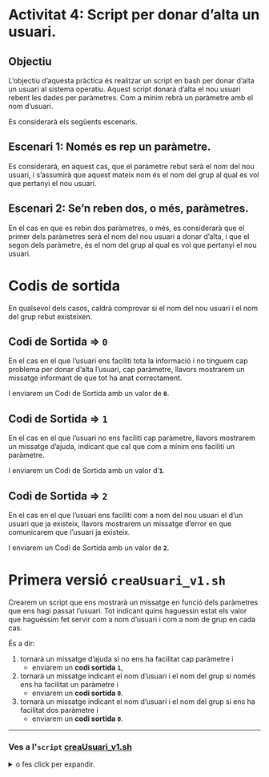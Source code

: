 # Activitat 4: Script per donar d’alta un usuari.
## Objectiu
L’objectiu d’aquesta pràctica és realitzar un script en bash per donar d’alta un usuari al sistema operatiu. Aquest script donarà d’alta el nou usuari rebent les dades per paràmetres. Com a mínim rebrà un paràmetre amb el nom d’usuari.

Es considerarà els següents escenaris.
## Escenari 1: Només es rep un paràmetre.
Es considerarà, en aquest cas, que el paràmetre rebut serà el nom del nou usuari, i s’assumirà que aquest mateix nom és el nom del grup al qual es vol que pertanyi el nou usuari.

## Escenari 2: Se’n reben dos, o més, paràmetres.
En el cas en que es rebin dos paràmetres, o més, es considerarà que el primer dels paràmetres serà el nom del nou usuari a donar d’alta, i que el segon dels paràmetre, és el nom del grup al qual es vol que pertanyi el nou usuari.


# Codis de sortida
En qualsevol dels casos, caldrà comprovar si el nom del nou usuari i el nom del grup rebut existeixen.

## Codi de Sortida => **`0`**
En el cas en el que l’usuari ens faciliti tota la informació i no tinguem cap problema per donar d’alta l’usuari, cap paràmetre, llavors mostrarem un missatge informant de que tot ha anat correctament.

I enviarem un Codi de Sortida amb un valor de **`0`**.

## Codi de Sortida => **`1`**
En el cas en el que l’usuari no ens faciliti cap paràmetre, llavors mostrarem un missatge d’ajuda, indicant que cal que com a mínim ens faciliti un paràmetre.

I enviarem un Codi de Sortida amb un valor d’**`1`**.

## Codi de Sortida => **`2`**
En el cas en el que l’usuari ens faciliti com a nom del nou usuari el d’un usuari que ja existeix, llavors mostrarem un missatge d’error en que comunicarem que l’usuari ja existeix.

I enviarem un Codi de Sortida amb un valor de **`2`**.

# Primera versió **`creaUsuari_v1.sh`**
Crearem un script que ens mostrarà un missatge en funció dels paràmetres que ens hagi passat l’usuari. Tot indicant quins haguessin estat els valor que haguéssim fet servir com a nom d’usuari i com a nom de grup en cada cas.

És a dir:

1. tornarà un missatge d’ajuda si no ens ha facilitat cap paràmetre i
   * enviarem un **codi sortida** **`1`**,
1. tornarà un missatge indicant el nom d’usuari i el nom del grup si només ens ha facilitat un paràmetre i
   * enviarem un **codi sortida** **`0`**.
1. tornarà un missatge indicant el nom d’usuari i el nom del grup si ens ha facilitat dos paràmetre i
   * enviarem un **codi sortida** **`0`**.

---- 
### Ves a l'`script` [creaUsuari_v1.sh](./scripts/creaUsuari_v1.sh)
<details>
  <summary> o fes click per expandir.</summary>
  
```bash
#!/bin/bash
# Nom:  creaUsuari_v1.sh
# Execució obligatòriament un paràmtre nomUsuari
# $0  <- nom script
# $1  <- 1r parametre
# $@  <- llistat de paràmetres
# $#  <- quantitat de paràmetres
#  si $# = 0 -> error
clear
# INICI comprovació de quantitat de parametres
if [ $# = 0 ];   #si $# = 0 --> no han passat cap paràmetre
 then
   echo "Cal que entris la informació com a paràmetres!"
   echo "1r paràmetre el nom de l'usuari a donar d'alta"
   echo "2n paràmetre el nom del grup del nou
                    usuari a donar d'alta [OPCIONAL]"
   exit 1         # retornem codi d'error = 1
else       #  si $# != 0 --> han passat 1 o més paràmetres
   if [ $# = 1 ]; #  si $#  = 1 --> han passat 1 paràmetre
      then
         nomUsuari=$1;    # el 1r paràmetre com a nomUsuari
         nomGrup=$1;      # el 1r paràmetre com a nomGrup
         echo "1 Paràmetre!"
         echo "Nom usuari = " $nomUsuari
         echo "Nom grup = " $nomGrup
      else   #  si $# != 1 --> han passat més d'1 paràmetre
         nomUsuari=$1;    # el 1r paràmetre com a nomUsuari
         nomGrup=$2;      # el 2n paràmetre com a nomGrup
         echo "2 Paràmetres!"
         echo "Nom usuari = " $nomUsuari
         echo "Nom grup = " $nomGrup
   fi # FINAL if [ $# = 1 ];
fi # FINAL comprovació de quantitat de paràmetres
```

## Execució de l'**`script`** sense cap paràmetre.
Cal que torni un **Codi de Sortida** **`0`**. 
```
joanpardo@daw1sisinfuf01:~/bin/pract4$ ./creaUsuari_v1.sh
Cal que entris la informació com a paràmetres!
1r paràmetre el nom de l'usuari a donar d'alta
2n paràmetre el nom del grup del nou usuari a donar d'alta [OPCIONAL]
joanpardo@daw1sisinfuf01:~/bin/pract4$ echo $?
1
joanpardo@daw1sisinfuf01:~/bin/pract4$
```
-----------
## Execució de l'**`script`** amb un sol paràmetre
Cal que torni un **Codi de Sortida** **`1`**. 
```
joanpardo@daw1sisinfuf01:~/bin/pract4$ ./creaUsuari_v1.sh param1
1 Paràmetre!
Nom usuari =  param1
Nom grup =  param1
joanpardo@daw1sisinfuf01:~/bin/pract4$ echo $?
0
joanpardo@daw1sisinfuf01:~/bin/pract4$
```
-----------
## Execució de l'**`script`** amb un sol paràmetre
Cal que torni un **Codi de Sortida** **`0`**. 
```
joanpardo@daw1sisinfuf01:~/bin/pract4$ ./creaUsuari_v1.sh param1  param2
2 Paràmetres!
Nom usuari =  param1
Nom grup =  param2
joanpardo@daw1sisinfuf01:~/bin/pract4$ echo $?
0
joanpardo@daw1sisinfuf01:~/bin/pract4$
```
-----------
</details>
